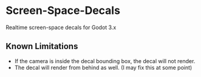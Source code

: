 # Screen-Space-Decals
Realtime screen-space decals for Godot 3.x

## Known Limitations

 - If the camera is inside the decal bounding box, the decal will not render.
 - The decal will render from behind as well. (I may fix this at some point)